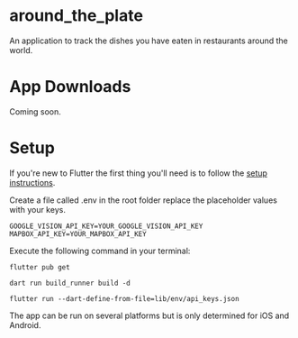 # around_the_plate

An application to track the dishes you have eaten in restaurants around the world.

# App Downloads

Coming soon.


# Setup

If you're new to Flutter the first thing you'll need is to follow the [setup instructions](https://docs.flutter.dev/get-started/install).

Create a file called .env in the root folder replace the placeholder values with your keys.
```
GOOGLE_VISION_API_KEY=YOUR_GOOGLE_VISION_API_KEY
MAPBOX_API_KEY=YOUR_MAPBOX_API_KEY
```


Execute the following command in your terminal:
```
flutter pub get
```
```
dart run build_runner build -d 
```
```
flutter run --dart-define-from-file=lib/env/api_keys.json
```
The app can be run on several platforms but is only determined for iOS and Android.